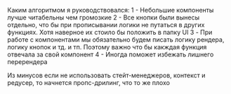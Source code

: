 Каким алгоритмом я руководствовался:
1 - Небольшие компоненты лучше читабельны чем громозкие
2 - Все кнопки были вынесы отдельно, что бы при прописывании логики не путаться в других функциях. Хотя наверное их стоило бы положить в папку UI
3 - При работе с компонентами мы обязательно будем писать логику рендера, логику кнопок и тд. и тп. Поэтому важно что бы какждая функция отвечала за свой компонент
4 - Иногда поможет избежать лишнего перерендера

Из минусов если не использовать стейт-менеджеров, контекст и редусер, то начнется пропс-дрилинг, что то же плохо
